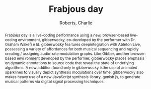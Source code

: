 --- 
title: "Frabjous day" 
abstract: "Frabjous day is a live-coding performance using a new, browser-based live-coding environment, gibberwocky, co-developed by the performer with Dr. Graham Wakefi e ld. gibberwocky fea tures deepintegration with Ableton Live, possessing a variety of affordances for both musical sequencing and rapidly creating / assigning audio-rate modulation graphs. Like Gibber, another browser-based envi ronment developed by the performer, gibberwocky places emphasis on dynamic annotations to source code that reveal the state of underlying algorithms. A new addition found only in gibberwocky isthe use of animated sparklines to visually depict synthesis modulations over time. gibberwocky also makes heavy use of a new JavaScript synthesis library, genish.js, to generate musical patterns via digital signal processing techniques." 
address: "London, United Kingdom" 
author: "Roberts, Charlie"
webAuthor: "Charlie Roberts" 
booktitle: "Proceedings of the International Web Audio Conference" 
editor: "Thalmann, Florian and Ewert, Sebastian" 
month: "August"
pages: "" 
publisher: "Queen Mary University of London" 
series: "WAC '17"
track: "Performance"  
year: "2017" 
id: "2017_EA_75" 
tags: year2017
media: none 
pdflink: /_data/papers/pdf/2017/2017_75.pdf
ISSN: 2663-5844
---